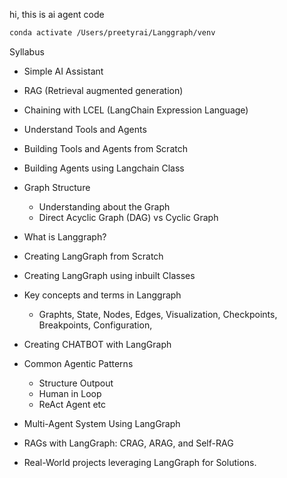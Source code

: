hi, this is ai agent code 

```bash
conda activate /Users/preetyrai/Langgraph/venv

``` 


Syllabus 

* Simple AI Assistant 
* RAG (Retrieval augmented generation) 
* Chaining with LCEL (LangChain Expression Language) 
* Understand Tools and Agents 
* Building Tools and Agents from Scratch 
* Building Agents using Langchain Class 
* Graph Structure 
    * Understanding about the Graph 
    * Direct Acyclic Graph (DAG) vs Cyclic Graph 

* What is Langgraph?
* Creating LangGraph from Scratch 
* Creating LangGraph using inbuilt Classes 
* Key concepts and terms in Langgraph  
   * Graphts, State, Nodes, Edges, Visualization, Checkpoints, Breakpoints, Configuration, 
* Creating CHATBOT with LangGraph 
* Common Agentic Patterns 
   * Structure Outpout 
   * Human in Loop 
   * ReAct Agent etc 

* Multi-Agent System Using LangGraph 

* RAGs with LangGraph: CRAG, ARAG, and Self-RAG 

* Real-World projects leveraging LangGraph for Solutions. 


















